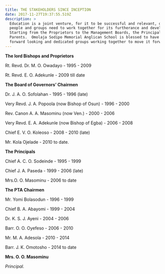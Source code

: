 ```yaml
---
title: THE STAKEHOLDERS SINCE INCEPTION
date: 2017-11-27T19:37:55.519Z
description: >
  Education is a joint venture, for it to be successful and relevant, different
  people and groups need to work together for its furtherance and development. 
  Starting from the Proprietors to the Management Boards, the Principals and
  Parents.  Omolaja Sodipo Memorial Anglican School is blessed to have all these
  forward looking and dedicated groups working together to move it forward.
---
```

**The lord Bishops and Proprietors**

Rt. Revd. Dr. M. O. Owadayo	-	1995    -    2009	

Rt. Revd. E. O. Adekunle	-	2009  till date

**The Board of Governors’ Chairmen**

Dr. J. A. O. Sofolahan     			   -	1995     -     1996   (late)

Very Revd. J. A. Popoola (now Bishop of Osun)	  -	1996     -     2000

Rev. Canon A. A. Masominu (now Ven.)		  -	2000     -     2006

Very Revd. E. A. Adekunle (now Bishop of Egba)   -	2006     -     2008

Chief E. V. O. Koleoso				  -	2008     -     2010  (late)

Mr. Kola Ojelade				  -	2010 to date.

**The Principals**

Chief A. C. O. Sodeinde	  	    -	1995     -     1999

Chief J. A. Paseda		    -	1999     -     2006 (late)

Mrs.O. O. Masominu		    -	2006 to date

**The PTA Chairmen**

Mr. Yomi Bolasodun	-	1996     -     1999

Chief B. A. Abayomi	-	1999     -     2004

Dr. K. S. J. Ayeni	-	2004     -     2006

Barr. O. O. Oyefeso	-	2006     -     2010

Mr. M. A. Adesola	-	2010     -     2014

Barr. J. K. Omotosho	-	2014 to date



**Mrs. O. O. Masominu**

_Principal._
